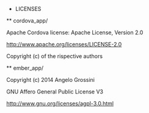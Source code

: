 * LICENSES

** cordova_app/

Apache Cordova license: Apache License, Version 2.0

http://www.apache.org/licenses/LICENSE-2.0

Copyright (c) of the rispective authors

** ember_app/

Copyright (c) 2014 Angelo Grossini

GNU Affero General Public License V3

http://www.gnu.org/licenses/agpl-3.0.html

